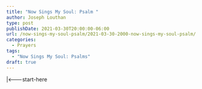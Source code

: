 ```yaml
---
title: "Now Sings My Soul: Psalm "
author: Joseph Louthan
type: post
publishDate: 2021-03-30T20:00:00-06:00
url: /now-sings-my-soul-psalm/2021-03-30-2000-now-sings-my-soul-psalm/
categories:
  - Prayers
tags:
  - "Now Sings My Soul: Psalms"
draft: true
---
```

<div style="font-variant: small-caps;">

</div>
    |<---start-here

